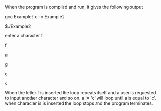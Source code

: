 When the program is compiled and run, it gives the following output

gcc Example2.c -o Example2

$./Example2

enter a character
f

f

g

g

c

c

When the letter f is inserted the loop repeats itself and a user is requested to input another character and so on. a != 'c' will loop until a is equal to 'c'. when character is is inserted the loop stops and the program terminates.

